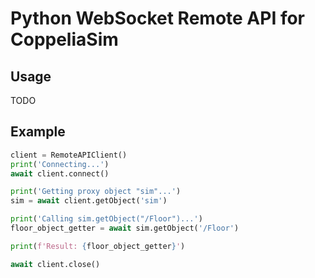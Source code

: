 # Python WebSocket Remote API for CoppeliaSim

## Usage
TODO

## Example
```python
client = RemoteAPIClient()
print('Connecting...')
await client.connect()

print('Getting proxy object "sim"...')
sim = await client.getObject('sim')

print('Calling sim.getObject("/Floor")...')
floor_object_getter = await sim.getObject('/Floor')

print(f'Result: {floor_object_getter}')

await client.close()
```